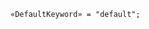 <!-- This file is generated automatically by infrastructure scripts. Please don't edit by hand. -->

<!-- markdownlint-disable first-line-h1 -->

```{ .ebnf .slang-ebnf #DefaultKeyword }
«DefaultKeyword» = "default";
```
